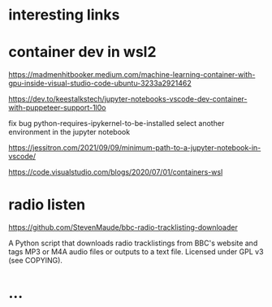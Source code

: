 # interesting links

# container dev in wsl2

https://madmenhitbooker.medium.com/machine-learning-container-with-gpu-inside-visual-studio-code-ubuntu-3233a2921462


https://dev.to/keestalkstech/jupyter-notebooks-vscode-dev-container-with-puppeteer-support-1l0o

fix bug python-requires-ipykernel-to-be-installed
select another environment in the jupyter notebook

https://jessitron.com/2021/09/09/minimum-path-to-a-jupyter-notebook-in-vscode/

https://code.visualstudio.com/blogs/2020/07/01/containers-wsl

# radio listen
https://github.com/StevenMaude/bbc-radio-tracklisting-downloader

A Python script that downloads radio tracklistings from BBC's website and tags MP3 or M4A audio files or outputs to a text file. Licensed under GPL v3 (see COPYING).


# ...
